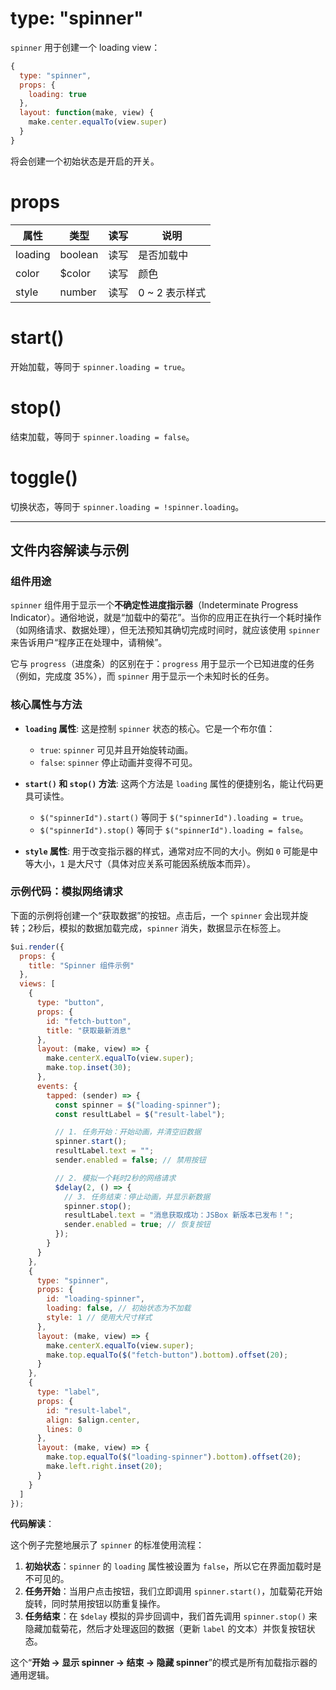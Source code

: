 # type: "spinner"

`spinner` 用于创建一个 loading view：

```js
{
  type: "spinner",
  props: {
    loading: true
  },
  layout: function(make, view) {
    make.center.equalTo(view.super)
  }
}
```

将会创建一个初始状态是开启的开关。

# props

属性 | 类型 | 读写 | 说明
---|---|---|---
loading | boolean | 读写 | 是否加载中
color | $color | 读写 | 颜色
style | number | 读写 | 0 ~ 2 表示样式

# start()

开始加载，等同于 `spinner.loading = true`。

# stop()

结束加载，等同于 `spinner.loading = false`。

# toggle()

切换状态，等同于 `spinner.loading = !spinner.loading`。

---

## 文件内容解读与示例

### 组件用途

`spinner` 组件用于显示一个**不确定性进度指示器**（Indeterminate Progress Indicator）。通俗地说，就是“加载中的菊花”。当你的应用正在执行一个耗时操作（如网络请求、数据处理），但无法预知其确切完成时间时，就应该使用 `spinner` 来告诉用户“程序正在处理中，请稍候”。

它与 `progress`（进度条）的区别在于：`progress` 用于显示一个已知进度的任务（例如，完成度 35%），而 `spinner` 用于显示一个未知时长的任务。

### 核心属性与方法

- **`loading` 属性**: 这是控制 `spinner` 状态的核心。它是一个布尔值：
  - `true`: `spinner` 可见并且开始旋转动画。
  - `false`: `spinner` 停止动画并变得不可见。

- **`start()` 和 `stop()` 方法**: 这两个方法是 `loading` 属性的便捷别名，能让代码更具可读性。
  - `$("spinnerId").start()` 等同于 `$("spinnerId").loading = true`。
  - `$("spinnerId").stop()` 等同于 `$("spinnerId").loading = false`。

- **`style` 属性**: 用于改变指示器的样式，通常对应不同的大小。例如 `0` 可能是中等大小，`1` 是大尺寸（具体对应关系可能因系统版本而异）。

### 示例代码：模拟网络请求

下面的示例将创建一个“获取数据”的按钮。点击后，一个 `spinner` 会出现并旋转；2秒后，模拟的数据加载完成，`spinner` 消失，数据显示在标签上。

```javascript
$ui.render({
  props: {
    title: "Spinner 组件示例"
  },
  views: [
    {
      type: "button",
      props: {
        id: "fetch-button",
        title: "获取最新消息"
      },
      layout: (make, view) => {
        make.centerX.equalTo(view.super);
        make.top.inset(30);
      },
      events: {
        tapped: (sender) => {
          const spinner = $("loading-spinner");
          const resultLabel = $("result-label");

          // 1. 任务开始：开始动画，并清空旧数据
          spinner.start();
          resultLabel.text = "";
          sender.enabled = false; // 禁用按钮

          // 2. 模拟一个耗时2秒的网络请求
          $delay(2, () => {
            // 3. 任务结束：停止动画，并显示新数据
            spinner.stop();
            resultLabel.text = "消息获取成功：JSBox 新版本已发布！";
            sender.enabled = true; // 恢复按钮
          });
        }
      }
    },
    {
      type: "spinner",
      props: {
        id: "loading-spinner",
        loading: false, // 初始状态为不加载
        style: 1 // 使用大尺寸样式
      },
      layout: (make, view) => {
        make.centerX.equalTo(view.super);
        make.top.equalTo($("fetch-button").bottom).offset(20);
      }
    },
    {
      type: "label",
      props: {
        id: "result-label",
        align: $align.center,
        lines: 0
      },
      layout: (make, view) => {
        make.top.equalTo($("loading-spinner").bottom).offset(20);
        make.left.right.inset(20);
      }
    }
  ]
});
```

**代码解读**：

这个例子完整地展示了 `spinner` 的标准使用流程：

1.  **初始状态**：`spinner` 的 `loading` 属性被设置为 `false`，所以它在界面加载时是不可见的。
2.  **任务开始**：当用户点击按钮，我们立即调用 `spinner.start()`，加载菊花开始旋转，同时禁用按钮以防重复操作。
3.  **任务结束**：在 `$delay` 模拟的异步回调中，我们首先调用 `spinner.stop()` 来隐藏加载菊花，然后才处理返回的数据（更新 `label` 的文本）并恢复按钮状态。

这个“**开始 -> 显示 spinner -> 结束 -> 隐藏 spinner**”的模式是所有加载指示器的通用逻辑。 

